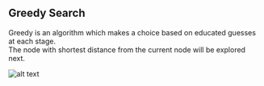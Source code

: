## Greedy Search
Greedy is an algorithm which makes a choice based on educated guesses at each stage.  
The node with shortest distance from the current node will be explored next. 

![alt text](https://github.com/NeverOnTimeSdnBhd/Delivery-Instances/greedy/greedy-algo.gif "Greedy Search")
